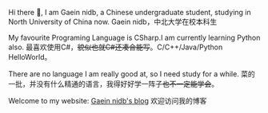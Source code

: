 Hi there 👋, I am Gaein nidb, a Chinese undergraduate student, studying in North University of China now.
Gaein nidb，中北大学在校本科生

My favourite Programing Language is CSharp.I am currently learning Python also.
最喜欢使用C#，~~貌似也就C#还凑合能写~~。C/C++/Java/Python HelloWorld。

There are no language I am really good at, so I need study for a while.
菜的一批，并没有什么精通的语言，我得好好学一阵子~~也不一定能学会~~。

Welcome to my website: [Gaein nidb's blog](https://blog.gaein.cn)
欢迎访问我的博客
